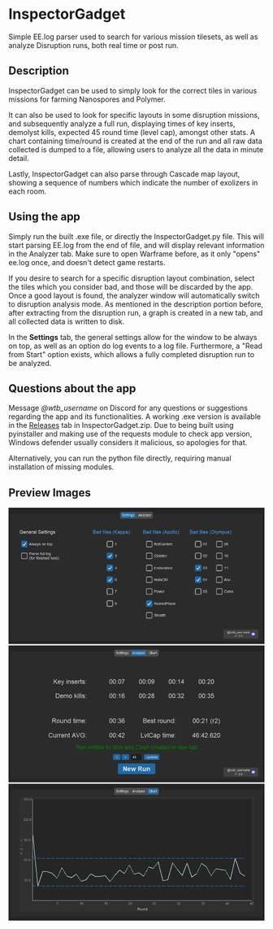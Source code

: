 # InspectorGadget

Simple EE.log parser used to search for various mission tilesets, as well as analyze Disruption runs, both real time or post run.

## Description

InspectorGadget can be used to simply look for the correct tiles in various missions for farming Nanospores and Polymer.

It can also be used to look for specific layouts in some disruption missions, and subsequently analyze a full run, displaying times of key inserts, demolyst kills, expected 45 round time (level cap), amongst other stats. A chart containing time/round is created at the end of the run and all raw data collected is dumped to a file, allowing users to analyze all the data in minute detail.

Lastly, InspectorGadget can also parse through Cascade map layout, showing a sequence of numbers which indicate the number of exolizers in each room.

## Using the app
Simply run the built .exe file, or directly the InspectorGadget.py file. This will start parsing EE.log from the end of file, and will display relevant information in the Analyzer tab. Make sure to open Warframe before, as it only "opens" ee.log once, and doesn't detect game restarts.

If you desire to search for a specific disruption layout combination, select the tiles which you consider bad, and those will be discarded by the app. Once a good layout is found, the analyzer window will automatically switch to disruption analysis mode. As mentioned in the description portion before, after extracting from the disruption run, a graph is created in a new tab, and all collected data is written to disk.

In the **Settings** tab, the general settings allow for the window to be always on top, as well as an option do log events to a log file. Furthermore, a "Read from Start" option exists, which allows a fully completed disruption run to be analyzed.

## Questions about the app
Message *@wtb_username* on Discord for any questions or suggestions regarding the app and its functionalities. A working .exe version is available in the [Releases](https://github.com/eSolcan/Warframe-InspectorGadget/releases/tag/v1.3.4) tab in InspectorGadget.zip. Due to being built using pyinstaller and making use of the requests module to check app version, Windows defender usually considers it malicious, so apologies for that.

Alternatively, you can run the python file directly, requiring manual installation of missing modules.

## Preview Images

![SettingsTab](AppImages/SettingsTab.png?)
![AnalyzerTab](AppImages/AnalyzerTab.png?)
![ChartTab](AppImages/ChartTab.png?)
